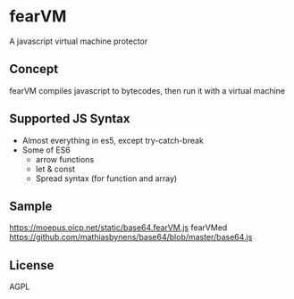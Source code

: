 # fearVM
A javascript virtual machine protector

## Concept
fearVM compiles javascript to bytecodes, then run it with a virtual machine

## Supported JS Syntax
* Almost everything in es5, except try-catch-break
* Some of ES6
  * arrow functions
  * let & const
  * Spread syntax (for function and array)

## Sample
https://moepus.oicp.net/static/base64.fearVM.js
fearVMed https://github.com/mathiasbynens/base64/blob/master/base64.js

## License
AGPL
